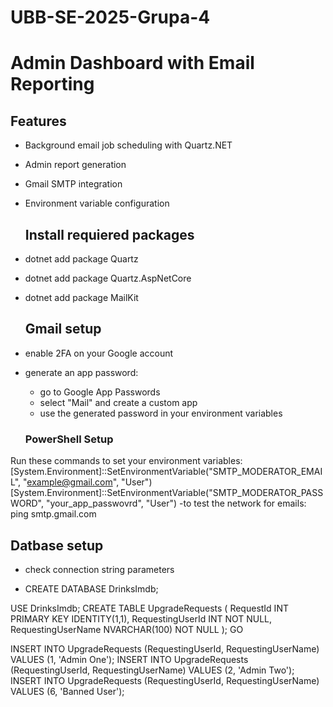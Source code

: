 # UBB-SE-2025-Grupa-4

# Admin Dashboard with Email Reporting

## Features
- Background email job scheduling with Quartz.NET
- Admin report generation
- Gmail SMTP integration
- Environment variable configuration

  ## Install requiered packages
- dotnet add package Quartz
- dotnet add package Quartz.AspNetCore
- dotnet add package MailKit

   ## Gmail setup
- enable 2FA on your Google account
- generate an app password:
  - go to Google App Passwords
  - select "Mail" and create a custom app
  - use the generated password in your environment variables
    
  ### PowerShell Setup
Run these commands to set your environment variables:
    [System.Environment]::SetEnvironmentVariable("SMTP_MODERATOR_EMAIL", "example@gmail.com", "User")
    [System.Environment]::SetEnvironmentVariable("SMTP_MODERATOR_PASSWORD", "your_app_passwovrd", "User") 
-to test the network for emails: ping smtp.gmail.com

  ## Datbase setup 
  - check connection string parameters

  - CREATE DATABASE DrinksImdb;

USE DrinksImdb;
CREATE TABLE UpgradeRequests (
    RequestId INT PRIMARY KEY IDENTITY(1,1),
    RequestingUserId INT NOT NULL,
    RequestingUserName NVARCHAR(100) NOT NULL
);
GO

INSERT INTO UpgradeRequests (RequestingUserId, RequestingUserName) VALUES (1, 'Admin One');
INSERT INTO UpgradeRequests (RequestingUserId, RequestingUserName) VALUES (2, 'Admin Two');
INSERT INTO UpgradeRequests (RequestingUserId, RequestingUserName) VALUES (6, 'Banned User');
